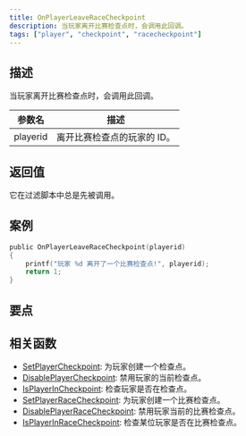 ```yaml
---
title: OnPlayerLeaveRaceCheckpoint
description: 当玩家离开比赛检查点时，会调用此回调。
tags: ["player", "checkpoint", "racecheckpoint"]
---
```


## 描述

当玩家离开比赛检查点时，会调用此回调。

| 参数名   | 描述                        |
| -------- | --------------------------- |
| playerid | 离开比赛检查点的玩家的 ID。 |

## 返回值

它在过滤脚本中总是先被调用。

## 案例

```c
public OnPlayerLeaveRaceCheckpoint(playerid)
{
    printf("玩家 %d 离开了一个比赛检查点!", playerid);
    return 1;
}
```

## 要点

<TipNPCCallbacksCNs />

## 相关函数

- [SetPlayerCheckpoint](../functions/SetPlayerCheckpoint): 为玩家创建一个检查点。
- [DisablePlayerCheckpoint](../functions/DisablePlayerCheckpoint): 禁用玩家的当前检查点。
- [IsPlayerInCheckpoint](../functions/IsPlayerInCheckpoint): 检查玩家是否在检查点。
- [SetPlayerRaceCheckpoint](../functions/SetPlayerRaceCheckpoint): 为玩家创建一个比赛检查点。
- [DisablePlayerRaceCheckpoint](../functions/DisablePlayerRaceCheckpoint): 禁用玩家当前的比赛检查点。
- [IsPlayerInRaceCheckpoint](../functions/IsPlayerInRaceCheckpoint): 检查某位玩家是否在比赛检查点。
